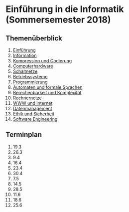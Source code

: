 # Einführung in die Informatik (Sommersemester 2018)

## Themenüberblick

  1. [Einführung](01_intro/readme.md)
  2. [Information](02_information/readme.md)
  3. [Kompression und Codierung](03_codes/readme.md)
  4. [Computerhardware](04_hardware/readme.md)
  5. [Schaltnetze](05_digital_logic/readme.md)
  6. [Betriebssysteme](06_os/readme.md)
  7. [Programmierung](07_programming/readme.md)
  8. [Automaten und formale Sprachen](08_automata/readme.md)
  9. [Berechenbarkeit und Komplexität](09_computability/readme.md)
  10. [Rechnernetze](10_networks/readme.md)
  11. [WWW und Internet](11_internet/readme.md)
  12. [Datenmanagement](12_data_management/readme.md)
  13. [Ethik und Sicherheit](13_security/readme.md)
  14. [Software Engineering](14_software_engineering/readme.md)


## Terminplan

  1. 19.3
  2. 26.3
  3. 9.4
  4. 16.4
  5. 23.4
  6. 30.4
  7. 7.5
  8. 14.5
  9. 28.5
  10. 11.6
  11. 18.6
  12. 25.6
